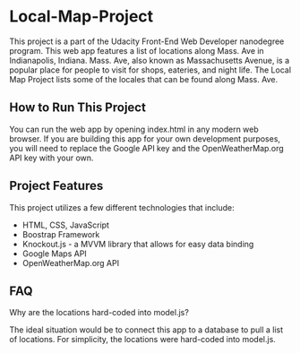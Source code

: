 # Local-Map-Project
This project is a part of the Udacity Front-End Web Developer nanodegree program. This web app features a list of locations along Mass. Ave in Indianapolis, Indiana. Mass. Ave, also known as Massachusetts Avenue, is a popular place for people to visit for shops, eateries, and night life. The Local Map Project lists some of the locales that can be found along Mass. Ave.

## How to Run This Project
You can run the web app by opening index.html in any modern web browser. If you are building this app for your own development purposes, you will need to replace the Google API key and the OpenWeatherMap.org API key with your own.

## Project Features
This project utilizes a few different technologies that include:
 - HTML, CSS, JavaScript
 - Boostrap Framework
 - Knockout.js - a MVVM library that allows for easy data binding
 - Google Maps API
 - OpenWeatherMap.org API

## FAQ

Why are the locations hard-coded into model.js?

The ideal situation would be to connect this app to a database to pull a list of locations. For simplicity, the locations were hard-coded into model.js.
